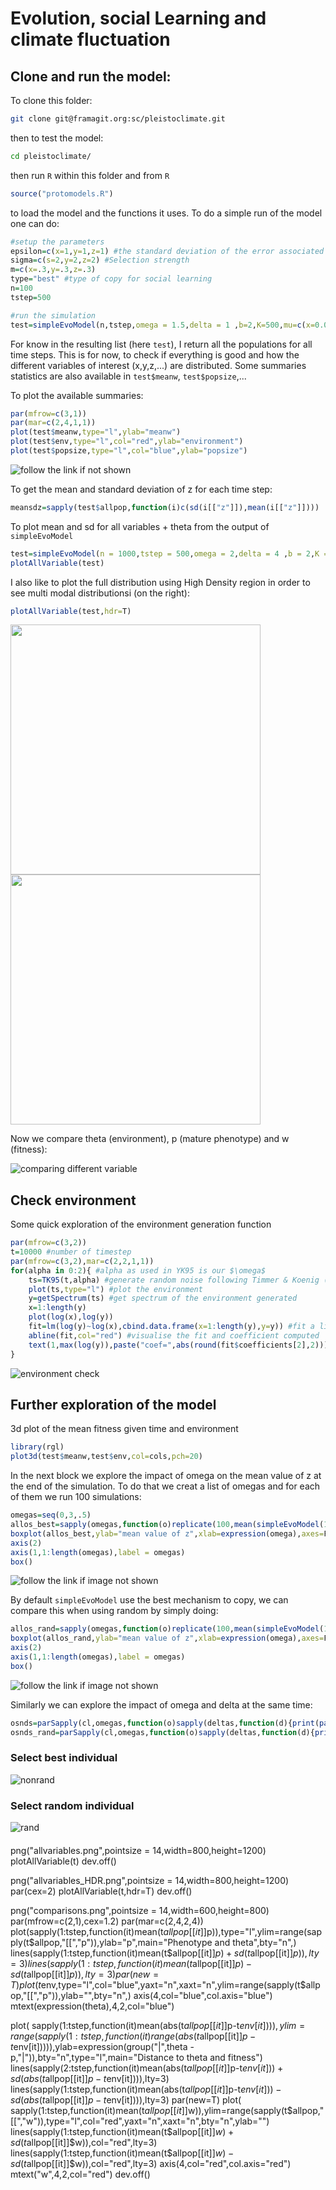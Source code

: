 # Evolution, social Learning and climate fluctuation

## Clone and run the model:

To clone this folder: 

```bash
git clone git@framagit.org:sc/pleistoclimate.git
```

then to test the model:

```bash
cd pleistoclimate/
```

then run `R` within this folder
and  from `R`

```R
source("protomodels.R")
```
to load the model and the functions it uses. To do a simple run of the model one can do:

```R
#setup the parameters
epsilon=c(x=1,y=1,z=1) #the standard deviation of the error associated with the expression of each phenotype (p' to p''')
sigma=c(s=2,y=2,z=2) #Selection strength
m=c(x=.3,y=.3,z=.3)
type="best" #type of copy for social learning
n=100
tstep=500

#run the simulation
test=simpleEvoModel(n,tstep,omega = 1.5,delta = 1 ,b=2,K=500,mu=c(x=0.01,y=0.01,z=0.01),epsilon=c(x=1,y=1,z=1),sigma=c(s=2,y=2,z=2),log=T,type="best")
```

For know in the resulting list (here `test`), I return all the populations for all time steps. This is for now, to check if everything is good and how the different variables of interest (x,y,z,...) are distributed. Some summaries statistics are also available in `test$meanw`, `test$popsize`,... 

To plot the available summaries:

```R
par(mfrow=c(3,1))
par(mar=c(2,4,1,1))
plot(test$meanw,type="l",ylab="meanw")
plot(test$env,type="l",col="red",ylab="environment")
plot(test$popsize,type="l",col="blue",ylab="popsize")
```
![follow the link if not shown](images/env_fit_pop.png)


To get the mean and standard deviation of z for each time step:

```R
meansdz=sapply(test$allpop,function(i)c(sd(i[["z"]]),mean(i[["z"]])))
```


To plot mean and sd for all variables + theta from the output of `simpleEvoModel`
```R
test=simpleEvoModel(n = 1000,tstep = 500,omega = 2,delta = 4 ,b = 2,K = 200,mu=0.001,epsilon = c(x=1,y=1,z=1),sigma = c(s=2,y=2,z=2),m=c(x=.3,y=.3,z=.3),type = "best")
plotAllVariable(test)
```

I also like to plot the full distribution using High Density region in order to see multi modal distributionsi (on the right):

```R
plotAllVariable(test,hdr=T)
```

<img src="images/all.png" width="400" >

<img src="images/all_hdr.png" width="400" >


Now we compare theta (environment), p (mature phenotype) and w (fitness):

![comparing different variable](images/comparisons.png)



## Check environment 

Some quick exploration of the environment generation function

```R
par(mfrow=c(3,2))
t=10000 #number of timestep
par(mfrow=c(3,2),mar=c(2,2,1,1))
for(alpha in 0:2){ #alpha as used in YK95 is our $\omega$
    ts=TK95(t,alpha) #generate random noise following Timmer & Koenig (1995) implemented in tuneR package(https://rdrr.io/cran/tuneR/src/R/Waveforms.R)
    plot(ts,type="l") #plot the environment
    y=getSpectrum(ts) #get spectrum of the environment generated
    x=1:length(y)
    plot(log(x),log(y))
    fit=lm(log(y)~log(x),cbind.data.frame(x=1:length(y),y=y)) #fit a linear model to check slope
    abline(fit,col="red") #visualise the fit and coefficient computed
    text(1,max(log(y)),paste("coef=",abs(round(fit$coefficients[2],2))),col="red")
}
```

![environment check](images/exploreEnv.png)


## Further exploration of the model

3d plot of the mean fitness given time and environment

```R
library(rgl)
plot3d(test$meanw,test$env,col=cols,pch=20)
```

In the next block we explore the impact of omega on the mean value of z at the end of the simulation. To do that we creat a list of omegas and for each of them we run 100 simulations: 
```R
omegas=seq(0,3,.5)
allos_best=sapply(omegas,function(o)replicate(100,mean(simpleEvoModel(100,300,omega = o,delta = 2 ,b=2,K=200,mu=0.001,epsilon=epsilon,sigma=sigma,log=T)$pop$z)))
boxplot(allos_best,ylab="mean value of z",xlab=expression(omega),axes=F) 
axis(2)
axis(1,1:length(omegas),label = omegas)
box()
```
![follow the link if image not shown](images/omegas_vs_z.png)

By default `simpleEvoModel` use the best mechanism to copy, we can compare this when using random by simply doing:

```R
allos_rand=sapply(omegas,function(o)replicate(100,mean(simpleEvoModel(100,300,omega = o,delta = 2 ,b=2,K=200,mu=0.001,epsilon=epsilon,sigma=sigma,type="random",log=T)$pop$z)))
boxplot(allos_rand,ylab="mean value of z",xlab=expression(omega),axes=F) 
axis(2)
axis(1,1:length(omegas),label = omegas)
box()
```
![follow the link if image not shown](images/omegas_vs_z_random.png)

Similarly we can explore the impact of omega and delta at the same time:
```R
osnds=parSapply(cl,omegas,function(o)sapply(deltas,function(d){print(paste(o,d));mean(replicate(50,mean(simpleEvoModel(100,50,omega = o,delta = d ,b=2,K=200,mu=0.001,epsilon=epsilon,sigma=sigma,log=F)$pop$z)))}))
osnds_rand=parSapply(cl,omegas,function(o)sapply(deltas,function(d){print(paste(o,d));mean(replicate(50,mean(simpleEvoModel(100,50,type="random",omega = o,delta = d ,b=2,K=200,mu=0.001,epsilon=epsilon,sigma=sigma,log=F)$pop$z)))}))
```

### Select best individual
![nonrand](images/bignonrand.png)

### Select random individual
![rand](images/bigrand.png)

####

png("allvariables.png",pointsize = 14,width=800,height=1200)
plotAllVariable(t)
dev.off()

png("allvariables_HDR.png",pointsize = 14,width=800,height=1200)
par(cex=2)
plotAllVariable(t,hdr=T)
dev.off()

png("comparisons.png",pointsize = 14,width=600,height=800)
par(mfrow=c(2,1),cex=1.2)
par(mar=c(2,4,2,4))
plot(sapply(1:tstep,function(it)mean(t$allpop[[it]]$p)),type="l",ylim=range(sapply(t$allpop,"[[","p")),ylab="p",main="Phenotype and theta",bty="n",)
lines(sapply(1:tstep,function(it)mean(t$allpop[[it]]$p)+sd(t$allpop[[it]]$p)),lty=3)
lines(sapply(1:tstep,function(it)mean(t$allpop[[it]]$p)-sd(t$allpop[[it]]$p)),lty=3)
par(new=T)
plot(t$env,type="l",col="blue",yaxt="n",xaxt="n",ylim=range(sapply(t$allpop,"[[","p")),ylab="",bty="n",)
axis(4,col="blue",col.axis="blue")
mtext(expression(theta),4,2,col="blue")

plot( sapply(1:tstep,function(it)mean(abs(t$allpop[[it]]$p-t$env[it]))),ylim=range(sapply(1:tstep,function(it)range(abs(t$allpop[[it]]$p-t$env[it])))),ylab=expression(group("|",theta - p,"|")),bty="n",type="l",main="Distance to theta and fitness")
lines(sapply(2:tstep,function(it)mean(abs(t$allpop[[it]]$p-t$env[it]))+sd(abs(t$allpop[[it]]$p-t$env[it]))),lty=3)
lines(sapply(1:tstep,function(it)mean(abs(t$allpop[[it]]$p-t$env[it]))-sd(abs(t$allpop[[it]]$p-t$env[it]))),lty=3)
par(new=T)
plot( sapply(1:tstep,function(it)mean(t$allpop[[it]]$w)),ylim=range(sapply(t$allpop,"[[","w")),type="l",col="red",yaxt="n",xaxt="n",bty="n",ylab="")
lines(sapply(1:tstep,function(it)mean(t$allpop[[it]]$w)+sd(t$allpop[[it]]$w)),col="red",lty=3)
lines(sapply(1:tstep,function(it)mean(t$allpop[[it]]$w)-sd(t$allpop[[it]]$w)),col="red",lty=3)
axis(4,col="red",col.axis="red")
mtext("w",4,2,col="red")
dev.off()
